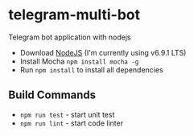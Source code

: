 # telegram-multi-bot
Telegram bot application with nodejs


- Download [NodeJS](https://nodejs.org/en/) (I'm currently using v6.9.1 LTS)
- Install Mocha `npm install mocha -g`
- Run `npm install` to install all dependencies


## Build Commands

- `npm run test` - start unit test
- `npm run lint` - start code linter
